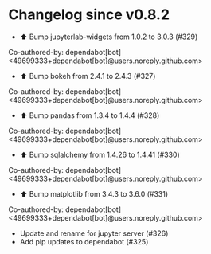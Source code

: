 # Changelog since v0.8.2
- ⬆️ Bump jupyterlab-widgets from 1.0.2 to 3.0.3 (#329)

Co-authored-by: dependabot[bot] <49699333+dependabot[bot]@users.noreply.github.com> 
- ⬆️ Bump bokeh from 2.4.1 to 2.4.3 (#327)

Co-authored-by: dependabot[bot] <49699333+dependabot[bot]@users.noreply.github.com> 
- ⬆️ Bump pandas from 1.3.4 to 1.4.4 (#328)

Co-authored-by: dependabot[bot] <49699333+dependabot[bot]@users.noreply.github.com> 
- ⬆️ Bump sqlalchemy from 1.4.26 to 1.4.41 (#330)

Co-authored-by: dependabot[bot] <49699333+dependabot[bot]@users.noreply.github.com> 
- ⬆️ Bump matplotlib from 3.4.3 to 3.6.0 (#331)

Co-authored-by: dependabot[bot] <49699333+dependabot[bot]@users.noreply.github.com> 
- Update and rename for jupyter server (#326) 
- Add pip updates to dependabot (#325) 
